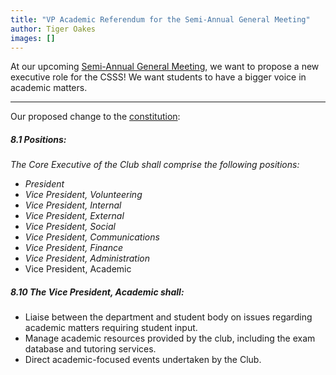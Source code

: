 ```yaml
---
title: "VP Academic Referendum for the Semi-Annual General Meeting"
author: Tiger Oakes
images: []
---
```


At our upcoming [Semi-Annual General Meeting](/events/2019/03/22/general-meeting/),
we want to propose a new executive role for the CSSS! We want students to have a bigger voice
in academic matters.

---

Our proposed change to the [constitution](/about/constitution):

##### _8.1 Positions:_

_The Core Executive of the Club shall comprise the following positions:_

- _President_
- _Vice President, Volunteering_
- _Vice President, Internal_
- _Vice President, External_
- _Vice President, Social_
- _Vice President, Communications_
- _Vice President, Finance_
- _Vice President, Administration_
- Vice President, Academic

##### 8.10 The Vice President, Academic shall:

- Liaise between the department and student body on issues regarding academic matters requiring student input.
- Manage academic resources provided by the club, including the exam database and tutoring services.
- Direct academic-focused events undertaken by the Club.
